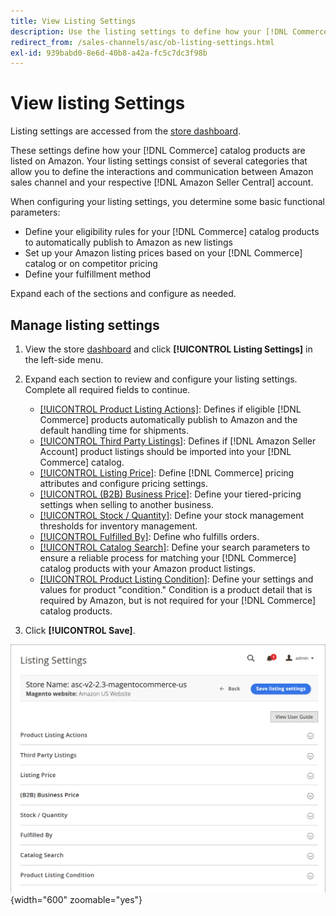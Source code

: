 ```yaml
---
title: View Listing Settings
description: Use the listing settings to define how your [!DNL Commerce] catalog products are listed on [!DNL Amazon Marketplace].
redirect_from: /sales-channels/asc/ob-listing-settings.html
exl-id: 939babd0-8e6d-40b8-a42a-fc5c7dc3f98b
---
```

# View listing Settings

Listing settings are accessed from the [store dashboard](./amazon-store-dashboard.md).

These settings define how your [!DNL Commerce] catalog products are listed on Amazon. Your listing settings consist of several categories that allow you to define the interactions and communication between Amazon sales channel and your respective [!DNL Amazon Seller Central] account.

When configuring your listing settings, you determine some basic functional parameters:

- Define your eligibility rules for your [!DNL Commerce] catalog products to automatically publish to Amazon as new listings
- Set up your Amazon listing prices based on your [!DNL Commerce] catalog or on competitor pricing
- Define your fulfillment method

Expand each of the sections and configure as needed.

## Manage listing settings

1. View the store [dashboard](./amazon-store-dashboard.md) and click **[!UICONTROL Listing Settings]** in the left-side menu.

1. Expand each section to review and configure your listing settings. Complete all required fields to continue.

   - [[!UICONTROL Product Listing Actions]](./product-listing-actions.md): Defines if eligible [!DNL Commerce] products automatically publish to Amazon and the default handling time for shipments.
   - [[!UICONTROL Third Party Listings]](./third-party-listing-settings.md): Defines if [!DNL Amazon Seller Account] product listings should be imported into your [!DNL Commerce] catalog.
   - [[!UICONTROL Listing Price]](./listing-price.md): Define [!DNL Commerce] pricing attributes and configure pricing settings.
   - [[!UICONTROL (B2B) Business Price]](./business-pricing.md): Define your tiered-pricing settings when selling to another business.
   - [[!UICONTROL Stock / Quantity]](./stock-quantity.md): Define your stock management thresholds for inventory management.
   - [[!UICONTROL Fulfilled By]](./fulfilled-by.md)\: Define who fulfills orders.
   - [[!UICONTROL Catalog Search]](./catalog-search.md): Define your search parameters to ensure a reliable process for matching your [!DNL Commerce] catalog products with your Amazon product listings.
   - [[!UICONTROL Product Listing Condition]](./product-listing-condition.md): Define your settings and values for product "condition." Condition is a product detail that is required by Amazon, but is not required for your [!DNL Commerce] catalog products.

1. Click **[!UICONTROL Save]**.

![Listing settings](assets/amazon-listing-settings.png){width="600" zoomable="yes"}
